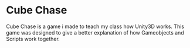 # Cube Chase

Cube Chase is a game i made to teach my class how Unity3D works. 
This game was designed to give a better explanation of how Gameobjects and Scripts work together. 

